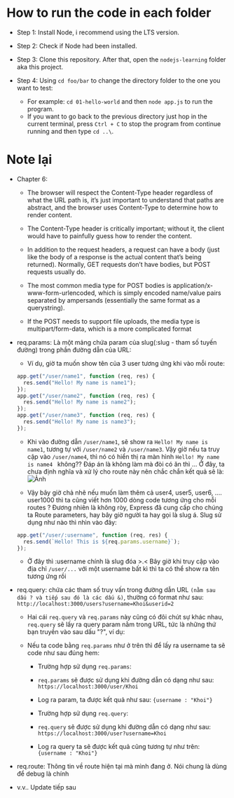 # How to run the code in each folder

- Step 1: Install Node, i recommend using the LTS version.

- Step 2: Check if Node had been installed.

- Step 3: Clone this repository. After that, open the `nodejs-learning` folder aka this project.

- Step 4: Using `cd foo/bar` to change the directory folder to the one you want to test:
  - For example: `cd 01-hello-world` and then `node app.js` to run the program.
  - If you want to go back to the previous directory just hop in the current terminal, press `Ctrl + C` to stop the program from continue running and then type `cd ..\`.

# Note lại

- Chapter 6:

  - The browser will respect the Content-Type header regardless of what the URL path is, it’s just important to understand that paths are abstract, and the browser uses Content-Type to determine how to render content.

  - The Content-Type header is critically important; without it, the client would have to painfully guess how to render the content.

  - In addition to the request headers, a request can have a body (just like the body of a response is the actual content that’s being returned). Normally, GET requests don’t have bodies, but POST requests usually do.

  - The most common media type for POST bodies is application/x-www-form-urlencoded, which is simply encoded name/value pairs separated by ampersands (essentially the same format as a querystring).

  - If the POST needs to support file uploads, the media type is multipart/form-data, which is a more complicated format

- req.params: Là một mảng chứa param của slug(:slug - tham số tuyến đường) trong phần đường dẫn của URL:

  - Ví dụ, giờ ta muốn show tên của 3 user tương ứng khi vào mỗi route:

  ```js
  app.get("/user/name1", function (req, res) {
    res.send("Hello! My name is name1");
  });
  app.get("/user/name2", function (req, res) {
    res.send("Hello! My name is name2");
  });
  app.get("/user/name3", function (req, res) {
    res.send("Hello! My name is name3");
  });
  ```

  - Khi vào đường dẫn `/user/name1`, sẽ show ra `Hello! My name is name1`, tương tự với `/user/name2` và `/user/name3`. Vậy giờ nếu ta truy cập vào `/user/name4`, thì nó có hiển thị ra màn hình `Hello! My name is name4 ` không?? Đáp án là không làm mà đòi có ăn thì ... Ở đây, ta chưa định nghĩa và xử lý cho route này nên chắc chắn kết quả sẽ là:
    ![Ảnh](https://i.ibb.co/0FDjwSY/image.png)

  - Vậy bây giờ chả nhẽ nếu muốn làm thêm cả user4, user5, user6, .... user1000 thì ta cũng viết hơn 1000 dòng code tương ứng cho mỗi routes ? Đương nhiên là không ròy, Express đã cung cấp cho chúng ta Route parameters, hay bây giờ người ta hay gọi là slug á. Slug sử dụng như nào thì nhìn vào đây:

  ```js
  app.get("/user/:username", function (req, res) {
    res.send(`Hello! This is ${req.params.username}`);
  });
  ```

  - Ở đây thì :username chính là slug đóa >.< Bây giờ khi truy cập vào địa chỉ `/user/...` với một username bất kì thì ta có thể show ra tên tương ứng rồi

- req.query: chứa các tham số truy vấn trong đường dẫn URL `(nằm sau dấu ? và tiếp sau đó là các dấu &)`, thường có format như sau: `http://localhost:3000/users?username=Khoi&userid=2`

  - Hai cái `req.query` và `req.params` này cũng có đôi chút sự khác nhau, `req.query` sẽ lấy ra query param nằm trong URL, tức là những thứ bạn truyền vào sau dấu "?", ví dụ:

  - Nếu ta code bằng `req.params` như ở trên thì để lấy ra username ta sẽ code như sau đúng hem:

    - Trường hợp sử dụng `req.params`:
    - `req.params` sẽ được sử dụng khi đường dẫn có dạng như sau:
      `https://localhost:3000/user/Khoi`

    - Log ra param, ta được kết quả như sau:
      `{username : "Khoi"}`

    - Trường hợp sử dụng `req.query`:
    - `req.query` sẽ được sử dụng khi đường dẫn có dạng như sau:
      `https://localhost:3000/user?username=Khoi`

    - Log ra query ta sẽ được kết quả cũng tương tự như trên:
      `{username : "Khoi"}`

- req.route: Thông tin về route hiện tại mà mình đang ở. Nói chung là dùng để debug là chính

- v.v.. Update tiếp sau
